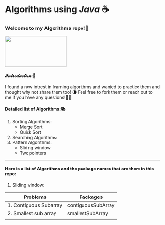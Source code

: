 # Algorithms using *Java* ☕ 
### Welcome to my Algorithms repo!🎍
<img src = "https://i.pinimg.com/originals/cb/67/e9/cb67e94f7dc44ac7ea0c333a8e44fc1f.gif" width = "200" height = "100" />

#### 𝓘𝓷𝓽𝓻𝓸𝓭𝓾𝓬𝓽𝓲𝓸𝓷:📔
I found a new intrest in learning algorithms and wanted to practice them and thought why not share them too! 🌘
Feel free to fork them or reach out to me if you have any questions!✍🏼

#### Detailed list of Algorithms:📚
1. Sorting Algorithms:
    * Merge Sort
    * Quick Sort
2. Searching Algorithms:
3. Pattern Algorithms:
    * Sliding window
    * Two pointers

---

#### Here is a list of Algorithms and the package names that are there in this repo:
1. Sliding window: 

| Problems  | Packages  |
|-|-|
|1. Contiguous Subarray | contiguousSubArray |
|2. Smallest sub array | smallestSubArray |
|   |   |




